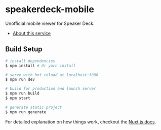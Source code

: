 # speakerdeck-mobile

Unofficial mobile viewer for Speaker Deck.

- [About this service](https://medium.com/@yuheinakasaka/how-to-watch-speaker-deck-comfortably-in-mobile-b2d2face2e79)

## Build Setup

``` bash
# install dependencies
$ npm install # Or yarn install

# serve with hot reload at localhost:3000
$ npm run dev

# build for production and launch server
$ npm run build
$ npm start

# generate static project
$ npm run generate
```

For detailed explanation on how things work, checkout the [Nuxt.js docs](https://github.com/nuxt/nuxt.js).
